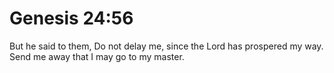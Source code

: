 # Genesis 24:56

But he said to them, Do not delay me, since the Lord has prospered my way. Send me away that I may go to my master.
